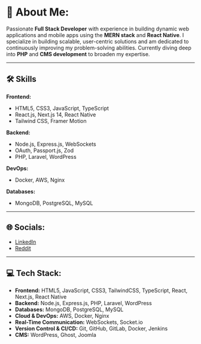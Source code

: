 # 💫 About Me:
Passionate **Full Stack Developer** with experience in building dynamic web applications and mobile apps using the **MERN stack** and **React Native**. I specialize in building scalable, user-centric solutions and am dedicated to continuously improving my problem-solving abilities. Currently diving deep into **PHP** and **CMS development** to broaden my expertise.

---

## 🛠️ Skills

**Frontend:**
- HTML5, CSS3, JavaScript, TypeScript
- React.js, Next.js 14, React Native
- Tailwind CSS, Framer Motion

**Backend:**
- Node.js, Express.js, WebSockets
- OAuth, Passport.js, Zod
- PHP, Laravel, WordPress

**DevOps:**
- Docker, AWS, Nginx

**Databases:**
- MongoDB, PostgreSQL, MySQL

---

## 🌐 Socials:
- [LinkedIn](https://www.linkedin.com/in/your-profile)
- [Reddit](https://www.reddit.com/user/your-profile)

---

## 💻 Tech Stack:
- **Frontend:** HTML5, JavaScript, CSS3, TailwindCSS, TypeScript, React, Next.js, React Native
- **Backend:** Node.js, Express.js, PHP, Laravel, WordPress
- **Databases:** MongoDB, PostgreSQL, MySQL
- **Cloud & DevOps:** AWS, Docker, Nginx
- **Real-Time Communication:** WebSockets, Socket.io
- **Version Control & CI/CD:** Git, GitHub, GitLab, Docker, Jenkins
- **CMS:** WordPress, Ghost, Joomla
